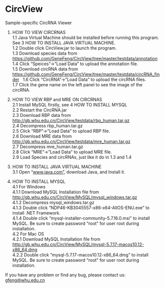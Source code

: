 # CircView
Sample-specific CircRNA Viewer

1. HOW TO VIEW CIRCRNAS  
 1.1 Java Virtual Machine should be installed before running this program. See 3 HOW TO   INSTALL JAVA VIRTUAL MACHINE.  
 1.2 Double click CircView.jar to launch the program.  
 1.3 Download species data from https://github.com/GeneFeng/CircView/tree/master/testdata/annotation  
 1.4 Click “Speices”->”Load Data” to upload the annotation file.  
 1.5 Download circRNA data from https://github.com/GeneFeng/CircView/tree/master/testdata/circRNA_finder     
 1.6 Click “CircRNA”->”Load Data” to upload the circRNA files.  
 1.7 Click the gene name on the left panel to see the image of the circRNA.  

2. HOW TO VIEW RBP and MRE ON CIRCRNAS  
 2.1 Install MySQL firstly, see 4 HOW TO INSTALL MYSQL  
 2.2 Restart the CircRNA.jar  
 2.3 Download RBP data from http://gb.whu.edu.cn/CircView/testdata/rbp_human.tar.gz  
 2.4 Decompress rbp_human.tar.gz  
 2.5 Click “RBP”->”Load Data” to upload RBP file.  
 2.6 Download MRE data from http://gb.whu.edu.cn/CircView/testdata/mre_human.tar.gz  
 2.7 Decompress mre_human.tar.gz  
 2.8 Click “MRE”->”Load Data” to upload MRE file.  
 2.9 Load Species and circRNAs, just like it do in 1.3 and 1.4  
  
3. HOW TO INSTALL JAVA VIRTUAL MACHINE  
 3.1 Open “www.java.com”, download Java, and Install it.  

4. HOW TO INSTALL MYSQL   
 4.1 For Windows  
 4.1.1 Download MySQL Installation file from http://gb.whu.edu.cn/CircView/MySQL/mysql_windows.tar.gz  
 4.1.2 Decompress mysql_windows.tar.gz  
 4.1.3 Double click “NDP46-KB3045557-x86-x64-AllOS-ENU.exe” to install .NET Framework.  
 4.1.4 Double click “mysql-installer-community-5.7.16.0.msi” to install MySQL. Be sure to create password “root” for user root during installation.  
 4.2 For Mac OS  
 4.2.1 Download MySQL Installation file from http://gb.whu.edu.cn/CircView/MySQL/mysql-5.7.17-macos10.12-x86_64.dmg  
 4.2.2 Double click “mysql-5.7.17-macos10.12-x86_64.dmg” to install MySQL. Be sure to create password “root” for user root during installation.  
 
If you have any problem or find any bug, please contact us: gfeng@whu.edu.cn
 
